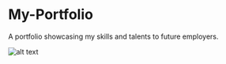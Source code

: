 # My-Portfolio
A portfolio showcasing my skills and talents to future employers. 

![alt text](https://github.com/sflores926/My-Portfolio/issues/1#issue-1294681943)

